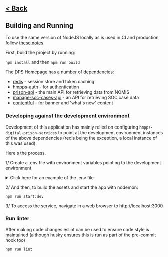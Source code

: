 [< Back](../README.md)
---

## Building and Running

To use the same version of NodeJS locally as is used in CI and production, follow [these notes](nvm.md).

First, build the project by running:

`npm install` and then `npm run build`

The DPS Homepage has a number of dependencies:

* [redis](https://redis.io/) - session store and token caching
* [hmpps-auth](https://github.com/ministryofjustice/hmpps-auth) - for authentication
* [prison-api](https://github.com/ministryofjustice/prison-api) - the main API for retrieving data from NOMIS
* [manage-soc-cases-api](https://github.com/ministryofjustice/manage-soc-cases-api) - an API for retrieving SOC case data
* [contentful](https://graphql.contentful.com) - for banner and 'what's new' content

### Developing against the development environment
Development of this application has mainly relied on configuring `hmpps-digital-prison-services` to point at the development 
environment instances of the above dependencies (redis being the exception, a local instance of this was used).

Here's the process.

1/ Create a .env file with environment variables pointing to the development environment
<details>
<summary>Click here for an example of the .env file</summary>
<br>
Note, credentials need to be retrieved from the dev kubernetes secrets to provide the missing auth and contentful variables.

```
PORT=3000
API_CLIENT_ID=
API_CLIENT_SECRET=
SYSTEM_CLIENT_ID=
SYSTEM_CLIENT_SECRET=
ENVIRONMENT_NAME=DEV
NODE_ENV=dev
COMPONENT_API_LATEST=true
TOKEN_VERIFICATION_ENABLED=false
CONTENTFUL_HOST=https://graphql.eu.contentful.com
CONTENTFUL_ENVIRONMENT=master
CONTENTFUL_ACCESS_TOKEN=
CONTENTFUL_SPACE_ID=
CHECK_MY_DIARY_URL=https://check-my-diary-dev.prison.service.justice.gov.uk?fromDPS=true
DEV_COMPONENT_API_URL=https://frontend-components-dev.hmpps.service.justice.gov.uk
COMPONENT_API_URL=https://frontend-components-dev.hmpps.service.justice.gov.uk
DIGITAL_PRISONS_URL=https://digital-dev.prison.service.justice.gov.uk
HEALTH_AND_MEDICATION_API_URL=https://health-and-medication-api-dev.hmpps.service.justice.gov.uk
HMPPS_AUTH_URL=https://sign-in-dev.hmpps.service.justice.gov.uk/auth
HMPPS_COOKIE_DOMAIN=digital-dev.prison.service.justice.gov.uk
INGRESS_URL=http://localhost:3000
OAUTH_ENDPOINT_URL=https://sign-in-dev.hmpps.service.justice.gov.uk/auth
PRISON_API_URL=https://prison-api-dev.prison.service.justice.gov.uk
TOKEN_VERIFICATION_API_URL=https://token-verification-api-dev.prison.service.justice.gov.uk
PRISONER_PROFILE_URL=https://prisoner-dev.digital.prison.service.justice.gov.uk
GOTENBERG_API_URL=http://localhost:3100
```
</details>

2/ And then, to build the assets and start the app with nodemon:
```
npm run start:dev
```

3/ To access the service, navigate in a web browser to http://localhost:3000

### Run linter

After making code changes eslint can be used to ensure code style is maintained
(although husky ensures this is run as part of the pre-commit hook too)
```
npm run lint
```
